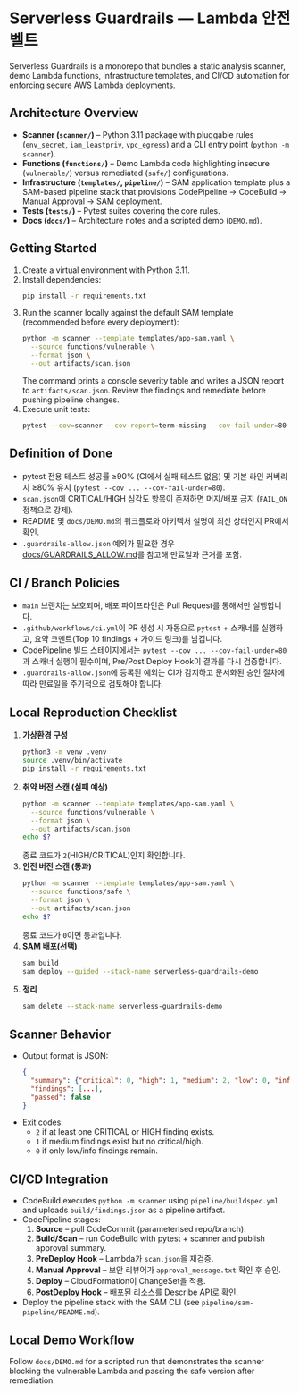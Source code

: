 # Serverless Guardrails — Lambda 안전벨트

Serverless Guardrails is a monorepo that bundles a static analysis scanner, demo Lambda functions, infrastructure templates, and CI/CD automation for enforcing secure AWS Lambda deployments.

## Architecture Overview
- **Scanner (`scanner/`)** – Python 3.11 package with pluggable rules (`env_secret`, `iam_leastpriv`, `vpc_egress`) and a CLI entry point (`python -m scanner`).
- **Functions (`functions/`)** – Demo Lambda code highlighting insecure (`vulnerable/`) versus remediated (`safe/`) configurations.
- **Infrastructure (`templates/`, `pipeline/`)** – SAM application template plus a SAM-based pipeline stack that provisions CodePipeline → CodeBuild → Manual Approval → SAM deployment.
- **Tests (`tests/`)** – Pytest suites covering the core rules.
- **Docs (`docs/`)** – Architecture notes and a scripted demo (`DEMO.md`).

## Getting Started
1. Create a virtual environment with Python 3.11.
2. Install dependencies:
   ```bash
   pip install -r requirements.txt
   ```
3. Run the scanner locally against the default SAM template (recommended before every deployment):
   ```bash
   python -m scanner --template templates/app-sam.yaml \
     --source functions/vulnerable \
     --format json \
     --out artifacts/scan.json
   ```
   The command prints a console severity table and writes a JSON report to `artifacts/scan.json`. Review the findings and remediate before pushing pipeline changes.
4. Execute unit tests:
   ```bash
   pytest --cov=scanner --cov-report=term-missing --cov-fail-under=80
   ```

## Definition of Done
- pytest 전용 테스트 성공률 ≥90% (CI에서 실패 테스트 없음) 및 기본 라인 커버리지 ≥80% 유지 (`pytest --cov ... --cov-fail-under=80`).
- `scan.json`에 CRITICAL/HIGH 심각도 항목이 존재하면 머지/배포 금지 (`FAIL_ON` 정책으로 강제).
- README 및 `docs/DEMO.md`의 워크플로와 아키텍처 설명이 최신 상태인지 PR에서 확인.
- `.guardrails-allow.json` 예외가 필요한 경우 [docs/GUARDRAILS_ALLOW.md](docs/GUARDRAILS_ALLOW.md)를 참고해 만료일과 근거를 포함.

## CI / Branch Policies
- `main` 브랜치는 보호되며, 배포 파이프라인은 Pull Request를 통해서만 실행합니다.
- `.github/workflows/ci.yml`이 PR 생성 시 자동으로 `pytest` + 스캐너를 실행하고, 요약 코멘트(Top 10 findings + 가이드 링크)를 남깁니다.
- CodePipeline 빌드 스테이지에서는 `pytest --cov ... --cov-fail-under=80`과 스캐너 실행이 필수이며, Pre/Post Deploy Hook이 결과를 다시 검증합니다.
- `.guardrails-allow.json`에 등록된 예외는 CI가 감지하고 문서화된 승인 절차에 따라 만료일을 주기적으로 검토해야 합니다.

## Local Reproduction Checklist
1. **가상환경 구성**
   ```bash
   python3 -m venv .venv
   source .venv/bin/activate
   pip install -r requirements.txt
   ```
2. **취약 버전 스캔 (실패 예상)**
   ```bash
   python -m scanner --template templates/app-sam.yaml \
     --source functions/vulnerable \
     --format json \
     --out artifacts/scan.json
   echo $?
   ```
   종료 코드가 `2`(HIGH/CRITICAL)인지 확인합니다.
3. **안전 버전 스캔 (통과)**
   ```bash
   python -m scanner --template templates/app-sam.yaml \
     --source functions/safe \
     --format json \
     --out artifacts/scan.json
   echo $?
   ```
   종료 코드가 `0`이면 통과입니다.
4. **SAM 배포(선택)**
   ```bash
   sam build
   sam deploy --guided --stack-name serverless-guardrails-demo
   ```
5. **정리**
   ```bash
   sam delete --stack-name serverless-guardrails-demo
   ```

## Scanner Behavior
- Output format is JSON:
  ```json
  {
    "summary": {"critical": 0, "high": 1, "medium": 2, "low": 0, "info": 1},
    "findings": [...],
    "passed": false
  }
  ```
- Exit codes:
  - `2` if at least one CRITICAL or HIGH finding exists.
  - `1` if medium findings exist but no critical/high.
  - `0` if only low/info findings remain.

## CI/CD Integration
- CodeBuild executes `python -m scanner` using `pipeline/buildspec.yml` and uploads `build/findings.json` as a pipeline artifact.
- CodePipeline stages:
  1. **Source** – pull CodeCommit (parameterised repo/branch).
  2. **Build/Scan** – run CodeBuild with pytest + scanner and publish approval summary.
  3. **PreDeploy Hook** – Lambda가 `scan.json`을 재검증.
  4. **Manual Approval** – 보안 리뷰어가 `approval_message.txt` 확인 후 승인.
  5. **Deploy** – CloudFormation이 ChangeSet을 적용.
  6. **PostDeploy Hook** – 배포된 리소스를 Describe API로 확인.
- Deploy the pipeline stack with the SAM CLI (see `pipeline/sam-pipeline/README.md`).

## Local Demo Workflow
Follow `docs/DEMO.md` for a scripted run that demonstrates the scanner blocking the vulnerable Lambda and passing the safe version after remediation.
